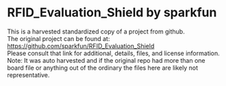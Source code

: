 
# RFID_Evaluation_Shield by sparkfun  
This is a harvested standardized copy of a project from github.  
The original project can be found at:  
https://github.com/sparkfun/RFID_Evaluation_Shield  
Please consult that link for additional, details, files, and license information.  
Note: It was auto harvested and if the original repo had more than one board file or anything out of the ordinary the files here are likely not representative.  
    